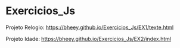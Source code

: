 # Exercicios_Js

Projeto Relogio: https://bheey.github.io/Exercicios_Js/EX1/texte.html

 Projeto Idade: https://bheey.github.io/Exercicios_Js/EX2/index.html
